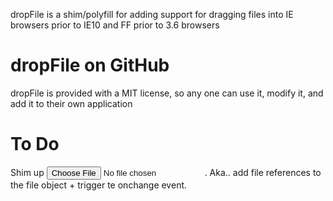 dropFile is a shim/polyfill for adding support for dragging files into IE browsers prior to IE10 and FF prior to 3.6 browsers

# dropFile on GitHub

dropFile is provided with a MIT license, so any one can use it, modify it, and add it to their own application

# To Do

Shim up <input type="file" onchange="handleFiles(this.files)" >. Aka.. add file references to the file object + trigger te onchange event.